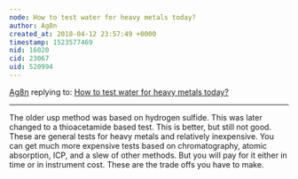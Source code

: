 ```yaml
---
node: How to test water for heavy metals today?
author: Ag8n
created_at: 2018-04-12 23:57:49 +0000
timestamp: 1523577469
nid: 16020
cid: 23067
uid: 520994
---
```




[Ag8n](../profile/Ag8n) replying to: [How to test water for heavy metals today?](../notes/Devon7/03-26-2018/how-to-test-water-for-heavy-metals-today)

----
The older usp method was based on hydrogen sulfide.  This was later changed to a thioacetamide based test.  This is better, but still not good. These are general tests for heavy metals and relatively inexpensive.  You can get much more expensive tests based on chromatography, atomic absorption, ICP, and a slew of other methods.  But you will pay for it either in time or in instrument cost.  These are the trade offs you have to make.